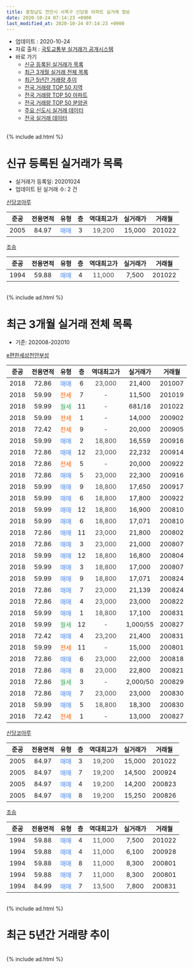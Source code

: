 ```yaml
---
title: 충청남도 천안시 서북구 신당동 아파트 실거래 정보
date: 2020-10-24 07:14:23 +0900
last_modified_at: 2020-10-24 07:14:23 +0900
---
```


* 업데이트 : 2020-10-24
* 자료 출처 : [국토교통부 실거래가 공개시스템](http://rt.molit.go.kr)
* 바로 가기
    * [신규 등록된 실거래가 목록](#신규-등록된-실거래가-목록)
    * [최근 3개월 실거래 전체 목록](#최근-3개월-실거래-전체-목록)
    * [최근 5년간 거래량 추이](#최근-5년간-거래량-추이)
    * [전국 거래량 TOP 50 지역](https://inasie.github.io/apt-trade-info/최근-3개월-전국에서-가장-거래가-많이-발생한-지역)
    * [전국 거래량 TOP 50 아파트](https://inasie.github.io/apt-trade-info/최근-3개월-전국에서-가장-거래가-많이-발생한-아파트)
    * [전국 거래량 TOP 50 분양권](https://inasie.github.io/apt-trade-info/최근-3개월-전국에서-가장-거래가-많이-발생한-분양권)
    * [주요 신도시 실거래 데이터](https://inasie.github.io/apt-trade-info/주요-신도시)
    * [전국 실거래 데이터](https://inasie.github.io/apt-trade-info/전국)
<br>
{% include ad.html %}
<br>

# 신규 등록된 실거래가 목록
* 실거래가 등록일: 20201024
* 업데이트 된 실거래 수: 2 건


[신당코아루](https://search.naver.com/search.naver?query=%EC%B6%A9%EC%B2%AD%EB%82%A8%EB%8F%84+%EC%B2%9C%EC%95%88%EC%8B%9C+%EC%84%9C%EB%B6%81%EA%B5%AC+%EC%8B%A0%EB%8B%B9%EB%8F%99+%EC%8B%A0%EB%8B%B9%EC%BD%94%EC%95%84%EB%A3%A8)

|준공|전용면적|유형|층|역대최고가|실거래가|거래월|
|:---:|:---:|:---:|:---:|:---:|:---:|:---:|
|2005|84.97|<span style="color:#4285f3">매매</span>|3|<span style="color:#444444">19,200</span>|15,000|201022|

[조승](https://search.naver.com/search.naver?query=%EC%B6%A9%EC%B2%AD%EB%82%A8%EB%8F%84+%EC%B2%9C%EC%95%88%EC%8B%9C+%EC%84%9C%EB%B6%81%EA%B5%AC+%EC%8B%A0%EB%8B%B9%EB%8F%99+%EC%A1%B0%EC%8A%B9)

|준공|전용면적|유형|층|역대최고가|실거래가|거래월|
|:---:|:---:|:---:|:---:|:---:|:---:|:---:|
|1994|59.88|<span style="color:#4285f3">매매</span>|4|<span style="color:#444444">11,000</span>|7,500|201022|


<br>
{% include ad.html %}
<br>

# 최근 3개월 실거래 전체 목록
* 기준: 202008-202010


[e편한세상천안부성](https://search.naver.com/search.naver?query=%EC%B6%A9%EC%B2%AD%EB%82%A8%EB%8F%84+%EC%B2%9C%EC%95%88%EC%8B%9C+%EC%84%9C%EB%B6%81%EA%B5%AC+%EC%8B%A0%EB%8B%B9%EB%8F%99+e%ED%8E%B8%ED%95%9C%EC%84%B8%EC%83%81%EC%B2%9C%EC%95%88%EB%B6%80%EC%84%B1)

|준공|전용면적|유형|층|역대최고가|실거래가|거래월|
|:---:|:---:|:---:|:---:|:---:|:---:|:---:|
|2018|72.86|<span style="color:#4285f3">매매</span>|6|<span style="color:#444444">23,000</span>|21,400|201007|
|2018|59.99|<span style="color:#ff5a00">전세</span>|7|<span style="color:#444444">-</span>|11,500|201019|
|2018|59.99|<span style="color:#34a853">월세</span>|11|<span style="color:#444444">-</span>|681/18|201022|
|2018|59.99|<span style="color:#ff5a00">전세</span>|1|<span style="color:#444444">-</span>|14,000|200902|
|2018|72.42|<span style="color:#ff5a00">전세</span>|9|<span style="color:#444444">-</span>|20,000|200905|
|2018|59.99|<span style="color:#4285f3">매매</span>|2|<span style="color:#444444">18,800</span>|16,559|200916|
|2018|72.86|<span style="color:#4285f3">매매</span>|12|<span style="color:#444444">23,000</span>|22,232|200914|
|2018|72.86|<span style="color:#ff5a00">전세</span>|5|<span style="color:#444444">-</span>|20,000|200922|
|2018|72.86|<span style="color:#4285f3">매매</span>|5|<span style="color:#444444">23,000</span>|22,300|200916|
|2018|59.99|<span style="color:#4285f3">매매</span>|9|<span style="color:#444444">18,800</span>|17,650|200917|
|2018|59.99|<span style="color:#4285f3">매매</span>|6|<span style="color:#444444">18,800</span>|17,800|200922|
|2018|59.99|<span style="color:#4285f3">매매</span>|12|<span style="color:#444444">18,800</span>|16,900|200810|
|2018|59.99|<span style="color:#4285f3">매매</span>|6|<span style="color:#444444">18,800</span>|17,071|200810|
|2018|72.86|<span style="color:#4285f3">매매</span>|11|<span style="color:#444444">23,000</span>|21,800|200802|
|2018|72.86|<span style="color:#4285f3">매매</span>|3|<span style="color:#444444">23,000</span>|21,000|200807|
|2018|59.99|<span style="color:#4285f3">매매</span>|12|<span style="color:#444444">18,800</span>|16,800|200804|
|2018|59.99|<span style="color:#4285f3">매매</span>|3|<span style="color:#444444">18,800</span>|17,000|200807|
|2018|59.99|<span style="color:#4285f3">매매</span>|9|<span style="color:#444444">18,800</span>|17,071|200824|
|2018|72.86|<span style="color:#4285f3">매매</span>|7|<span style="color:#444444">23,000</span>|21,139|200824|
|2018|72.86|<span style="color:#4285f3">매매</span>|4|<span style="color:#444444">23,000</span>|23,000|200822|
|2018|59.99|<span style="color:#4285f3">매매</span>|1|<span style="color:#444444">18,800</span>|17,100|200831|
|2018|59.99|<span style="color:#34a853">월세</span>|12|<span style="color:#444444">-</span>|1,000/55|200827|
|2018|72.42|<span style="color:#4285f3">매매</span>|4|<span style="color:#444444">23,200</span>|21,400|200831|
|2018|59.99|<span style="color:#ff5a00">전세</span>|11|<span style="color:#444444">-</span>|15,000|200801|
|2018|72.86|<span style="color:#4285f3">매매</span>|6|<span style="color:#444444">23,000</span>|22,000|200818|
|2018|72.86|<span style="color:#4285f3">매매</span>|8|<span style="color:#444444">23,000</span>|22,800|200821|
|2018|72.86|<span style="color:#34a853">월세</span>|3|<span style="color:#444444">-</span>|2,000/50|200829|
|2018|72.86|<span style="color:#4285f3">매매</span>|7|<span style="color:#444444">23,000</span>|23,000|200830|
|2018|59.99|<span style="color:#4285f3">매매</span>|5|<span style="color:#444444">18,800</span>|18,300|200830|
|2018|72.42|<span style="color:#ff5a00">전세</span>|1|<span style="color:#444444">-</span>|13,000|200827|

[신당코아루](https://search.naver.com/search.naver?query=%EC%B6%A9%EC%B2%AD%EB%82%A8%EB%8F%84+%EC%B2%9C%EC%95%88%EC%8B%9C+%EC%84%9C%EB%B6%81%EA%B5%AC+%EC%8B%A0%EB%8B%B9%EB%8F%99+%EC%8B%A0%EB%8B%B9%EC%BD%94%EC%95%84%EB%A3%A8)

|준공|전용면적|유형|층|역대최고가|실거래가|거래월|
|:---:|:---:|:---:|:---:|:---:|:---:|:---:|
|2005|84.97|<span style="color:#4285f3">매매</span>|3|<span style="color:#444444">19,200</span>|15,000|201022|
|2005|84.97|<span style="color:#4285f3">매매</span>|7|<span style="color:#444444">19,200</span>|14,500|200924|
|2005|84.97|<span style="color:#4285f3">매매</span>|4|<span style="color:#444444">19,200</span>|14,200|200823|
|2005|84.97|<span style="color:#4285f3">매매</span>|8|<span style="color:#444444">19,200</span>|15,250|200826|

[조승](https://search.naver.com/search.naver?query=%EC%B6%A9%EC%B2%AD%EB%82%A8%EB%8F%84+%EC%B2%9C%EC%95%88%EC%8B%9C+%EC%84%9C%EB%B6%81%EA%B5%AC+%EC%8B%A0%EB%8B%B9%EB%8F%99+%EC%A1%B0%EC%8A%B9)

|준공|전용면적|유형|층|역대최고가|실거래가|거래월|
|:---:|:---:|:---:|:---:|:---:|:---:|:---:|
|1994|59.88|<span style="color:#4285f3">매매</span>|4|<span style="color:#444444">11,000</span>|7,500|201022|
|1994|59.88|<span style="color:#4285f3">매매</span>|4|<span style="color:#444444">11,000</span>|6,100|200928|
|1994|59.88|<span style="color:#4285f3">매매</span>|8|<span style="color:#444444">11,000</span>|8,300|200801|
|1994|59.88|<span style="color:#4285f3">매매</span>|7|<span style="color:#444444">11,000</span>|8,300|200801|
|1994|84.99|<span style="color:#4285f3">매매</span>|7|<span style="color:#444444">13,500</span>|7,800|200831|


<br>
{% include ad.html %}
<br>

# 최근 5년간 거래량 추이


<div style="width:100%;">
    <canvas id="deal_progress" height="200"></canvas>
</div>

<script>
new Chart(document.getElementById("deal_progress"), {
    type: 'line',
    data: {
        labels: ['201510','201511','201512','201601','201602','201603','201604','201605','201606','201607','201608','201609','201610','201611','201612','201701','201702','201703','201704','201705','201706','201707','201708','201709','201710','201711','201712','201801','201802','201803','201804','201805','201806','201807','201808','201809','201810','201811','201812','201901','201902','201903','201904','201905','201906','201907','201908','201909','201910','201911','201912','202001','202002','202003','202004','202005','202006','202007','202008','202009','202010'],
        datasets: [{
            label: '매매',
            pointRadius: 1,
            data: [3, 1, 2, 0, 0, 0, 0, 1, 2, 1, 0, 1, 1, 4, 3, 0, 0, 1, 0, 1, 3, 0, 0, 2, 0, 1, 1, 12, 8, 12, 11, 2, 4, 3, 2, 2, 0, 0, 1, 3, 1, 3, 1, 1, 2, 1, 1, 1, 2, 14, 11, 4, 4, 7, 5, 2, 5, 6, 20, 7, 3],
            borderColor: "rgba(255, 201, 14, 1)",
            backgroundColor: "rgba(255, 201, 14, 0.5)",
            fill: false,
            lineTension: 0
        },{
            label: '전월세',
            pointRadius: 1,
            data: [0, 1, 1, 2, 1, 1, 0, 0, 1, 0, 0, 0, 1, 0, 0, 1, 0, 0, 1, 0, 0, 1, 1, 1, 1, 1, 0, 1, 12, 18, 17, 14, 6, 5, 1, 2, 3, 1, 1, 6, 5, 0, 3, 6, 5, 2, 2, 3, 7, 6, 8, 7, 4, 4, 5, 3, 5, 17, 4, 3, 2],
            borderColor: "rgba(0, 141, 185, 1)",
            backgroundColor: "rgba(0, 141, 185, 0.5)",
            fill: false,
            lineTension: 0
        }
        ]
    },
    options: {
        responsive: true,
        title: {
            display: false
        },
        tooltips: {
            mode: 'index',
            intersect: false
        },
        hover: {
            mode: 'nearest',
            intersect: true
        },
        scales: {
            xAxes: [{
                display: true,
                scaleLabel: {
                    display: true,
                    labelString: '년/월'
                }
            }],
            yAxes: [{
                display: true,
                ticks: {
                    suggestedMin: 0,
                },
                scaleLabel: {
                    display: true,
                    labelString: '실거래 수'
                }
            }]
        }
    }
});

</script>


<br>
{% include ad.html %}
<br>

